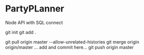 # PartyPLanner
Node API with SQL connect

git init
git add .

git pull origin master --allow-unrelated-histories
git merge origin origin/master
... add and commit here...
git push origin master